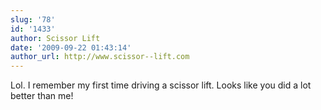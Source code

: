 ```yaml
---
slug: '78'
id: '1433'
author: Scissor Lift
date: '2009-09-22 01:43:14'
author_url: http://www.scissor--lift.com
---
```

Lol.  I remember my first time driving a scissor lift.  Looks like you did a lot better than me!
